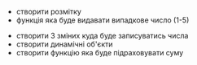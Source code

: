 + створити розмітку
+ функція яка буде видавати випадкове число (1-5)
- створити 3 зміних куда буде записуватись   числа
- створити динамічні об'єкти
- створити функцію яка буде підраховувати суму

